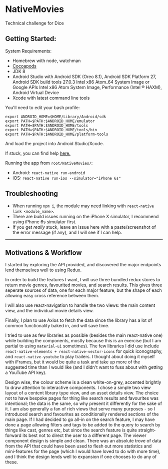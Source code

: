 # NativeMovies
Technical challenge for Dice

## Getting Started:
System Requirements:
- Homebrew with node, watchman
- [Cocoapods](https://shift.infinite.red/beginner-s-guide-to-using-cocoapods-with-react-native-46cb4d372995)
- JDK 8
- Android Studio with Android SDK (Oreo 8.1), Android SDK Platform 27, Android SDK build tools 27.0.3 Intel x86 Atom_64 System Image or Google APIs Intel x86 Atom System Image, Performance (Intel ® HAXM), Android Virtual Device
- Xcode with latest command line tools

You'll need to edit your bash profile:
```
export ANDROID_HOME=$HOME/Library/Android/sdk
export PATH=$PATH:$ANDROID_HOME/emulator
export PATH=$PATH:$ANDROID_HOME/tools
export PATH=$PATH:$ANDROID_HOME/tools/bin
export PATH=$PATH:$ANDROID_HOME/platform-tools
```
And load the project into Android Studio/Xcode.

If stuck, you can find help [here.](https://facebook.github.io/react-native/docs/getting-started.html)

Running the app from `root/NativeMovies/`:
- Android: `react-native run-android`
- iOS: `react-native run-ios --simulator="iPhone 6s"`

## Troubleshooting
- When running `npm i`, the module may need linking with `react-native link <module_name>`.
- There are build issues running on the iPhone X simulator, I recommend using iPhone 6s simulator first.
- If you get *really* stuck, leave an issue here with a paste/screenshot of the error message (if any), and I will see if I can help.

____

## Motivations & Workflow

I started by exploring the API provided, and discovered the major endpoints lend themselves well to using Redux.

In order to build the features I want, I will use three bundled redux stores to return movie genres, favourited movies, and search results. This gives three seperate sources of data, one for each major feature, but the shape of each allowing easy cross reference between them.

I will also use react-navigation to handle the two views: the main content view, and the individual movie details view.

Finally, I plan to use Axios to fetch the data since the library has a lot of common functionality baked in, and will save time.

I tried to use as few libraries as possible (besides the main react-native one) while building the components, mostly because this is an exercise (but I am partial to using `material-ui` sometimes). The few libraries I did use include `react-native-elements + react-native-vector-icons` for quick iconography, and `react-native-youtube` to play trailers. I thought about doing it myself with iFrames, but it would be quite a task and take up more of the suggested time than I would like (and I didn't want to fuss about with getting a YouTube API key).

Design wise, the colour scheme is a clean white-on-grey, accented brightly to draw attention to interactive components. I chose a simple two view layout of a content library type view, and an asset details view. The choice not to have bespoke pages for thing like search results and favourites was intentional; the data is the same, so why present it differently for the sake of it. I am also generally a fan of rich views that serve many purposes - so I introduced search and favourites as conditionally rendered sections of the main page. If I had decided to go all-in on the search feature, I may have done a page allowing filters and tags to be added to the query to search by things like cast, genres etc, but since the search feature is quite straight-forward its best not to direct the user to a different page.
The viewer component design is simple and clean. There was an absolute trove of data from the API that could have been used to flesh out more statistics and mini-features for the page (which I would have loved to do with more time), and I think the design lends well to expansion if one chooses to do any of these.
 
